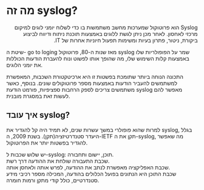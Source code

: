 # מה זה syslog?
<p dir="rtl" style="text-align: right;">
  Syslog הוא פרוטוקול שמערכות מחשב משתמשות בו כדי לשלוח יומני לוגים למיקום מרכזי לאחסון. לאחר מכן ניתן לגשת ללוגים באמצעות תוכנת ניתוח ודיווח לביצוע ביקורת, ניטור, פתרון בעיות ומשימות תפעול חיוניות אחרות של IT.

שיטת ה- go to loging מאז שנות ה-80, פרוטוקול syslog שמר על הפופולריות שלו באמצעות קלות השימוש שלו, מה שהופך אותו לפשוט ונוח להעברת הודעות הכוללות את יומני הלוגים.

התכונה הנוחה ביותר שתומכת בפשטות זו היא ארכיטקטורת השכבות, המאפשרת למשתמשים להעביר הודעות באמצעות מספר פרוטוקולים שונים. בנוסף, כאשר משתמשים צריכים לספק הרחבות ספציפיות, פורמט הודעת syslog מאפשר להם לעשות זאת במסגרת מובנית.

## איך עובד syslog?

למרות שהוא פופולרי במשך עשרות שנים, לא תמיד היה קל להגדיר את syslog, בגלל היעדר סטנדרטיזציה(תקן). בשנת 2009, ה-IETF תקן את ה-syslog, מה שאפשר להגדיר בפשטות יותר את הפרוטוקול.

יש שלוש שכבות ל-syslog: תוכן, יישום ותחבורה.
<br>
שכבת התעבורה שולחת את ההודעה דרך רשת.
<br>
שכבת האפליקציה מאפשרת לנתב את ההודעה, לפרש אותה ולאחסן אותה.
<br>
שכבת התוכן היא הנתונים בפועל הכלולים בהודעה, המכילה מספר רכיבי מידע סטנדרטיים, כולל קודי מתקן ורמות חומרה.
</p>
